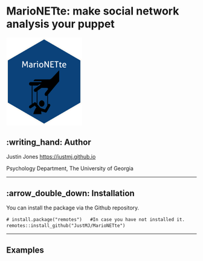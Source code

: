 <!-- README.md is generated from README.Rmd. Please edit that file -->

MarioNETte: make social network analysis your puppet
=======================================
<img src="https://raw.githubusercontent.com/justmj/marionette/main/imgfile.png" width="200"/>

:writing\_hand: Author
----------------------

Justin Jones
<a href="https://justmj.github.io" class="uri">https://justmj.github.io</a>

Psychology Department, The University of Georgia

------------------------------------------------------------------------

:arrow\_double\_down: Installation
----------------------------------

You can install the package via the Github repository.

    # install.package("remotes")   #In case you have not installed it.
    remotes::install_github("JustMJ/MarioNETte")

------------------------------------------------------------------------

Examples
--------
